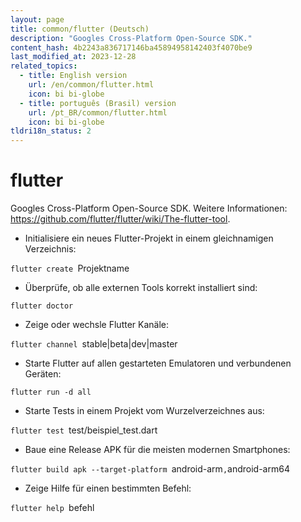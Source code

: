 ```yaml
---
layout: page
title: common/flutter (Deutsch)
description: "Googles Cross-Platform Open-Source SDK."
content_hash: 4b2243a836717146ba45894958142403f4070be9
last_modified_at: 2023-12-28
related_topics:
  - title: English version
    url: /en/common/flutter.html
    icon: bi bi-globe
  - title: português (Brasil) version
    url: /pt_BR/common/flutter.html
    icon: bi bi-globe
tldri18n_status: 2
---
```

# flutter

Googles Cross-Platform Open-Source SDK.
Weitere Informationen: <https://github.com/flutter/flutter/wiki/The-flutter-tool>.

- Initialisiere ein neues Flutter-Projekt in einem gleichnamigen Verzeichnis:

`flutter create `<span class="tldr-var badge badge-pill bg-dark-lm bg-white-dm text-white-lm text-dark-dm font-weight-bold">Projektname</span>

- Überprüfe, ob alle externen Tools korrekt installiert sind:

`flutter doctor`

- Zeige oder wechsle Flutter Kanäle:

`flutter channel `<span class="tldr-var badge badge-pill bg-dark-lm bg-white-dm text-white-lm text-dark-dm font-weight-bold">stable|beta|dev|master</span>

- Starte Flutter auf allen gestarteten Emulatoren und verbundenen Geräten:

`flutter run -d all`

- Starte Tests in einem Projekt vom Wurzelverzeichnes aus:

`flutter test `<span class="tldr-var badge badge-pill bg-dark-lm bg-white-dm text-white-lm text-dark-dm font-weight-bold">test/beispiel_test.dart</span>

- Baue eine Release APK für die meisten modernen Smartphones:

`flutter build apk --target-platform `<span class="tldr-var badge badge-pill bg-dark-lm bg-white-dm text-white-lm text-dark-dm font-weight-bold">android-arm</span>`,`<span class="tldr-var badge badge-pill bg-dark-lm bg-white-dm text-white-lm text-dark-dm font-weight-bold">android-arm64</span>

- Zeige Hilfe für einen bestimmten Befehl:

`flutter help `<span class="tldr-var badge badge-pill bg-dark-lm bg-white-dm text-white-lm text-dark-dm font-weight-bold">befehl</span>
